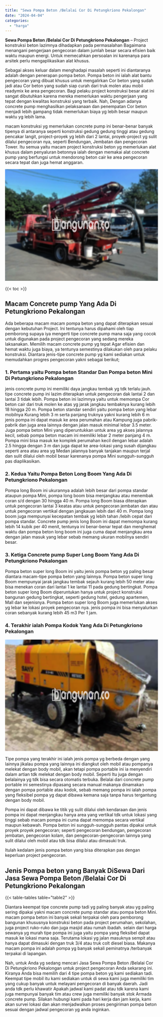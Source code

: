 ```yaml
---
title: "Sewa Pompa Beton /Belalai Cor Di Petungkriono Pekalongan"
date: "2024-04-04"
categories: 
  - "harga"
---
```


**Sewa Pompa Beton /Belalai Cor Di Petungkriono Pekalongan** – Project konstruksi beton lazimnya dihadapkan pada permasalahan Bagaimana menangani pengerjaan pengecoran dalam jumlah besar secara efisien baik waktu maupun energi. Untuk memecahkan persoalan ini karenanya para arsitek perlu mengaplikasikan alat khusus.

Sebagai akses keluar dalam menghadapi masalah seperti ini diantaranya adalah dengan penerapan pompa beton. Pompa beton ini ialah alat bantu pengecoran yang dibuat khusus untuk mengalirkan Cor beton yang sudah jadi atau Cor beton yang sudah siap curah dari truk molen atau mobil readymix ke area pengecoran. Bagi pelaku project konstruksi besar alat ini sangat dibutuhkan karena mereka memerlukan waktu pengerjaan yang tepat dengan kwalitas konstruksi yang terbaik. Nah, Dengan adanya concrete pump menghasilkan pelaksanaan dan penempatan Cor beton menjadi lebih gampang tidak memerlukan biaya yg lebih besar maupun waktu yg lebih lama.

macam konstruksi yg memerlukan concrete pump ini benar-benar banyak tipenya di antaranya seperti konstruksi gedung gedung tinggi atau gedung pencakar langit, project-proyek yg lebih dari 2 lantai, proyek-project yg sulit dilalui pengecoran nya, seperti Bendungan, Jembatan dan pengecoran Tower. Itu semua yaitu macam project konstruksi beton yg memerlukan alat khusus dalam penyaluran betonnya ialah dengan memakai alat concrete pump yang berfungsi untuk mendorong beton cair ke area pengecoran secara tepat dan juga hemat anggaran.

![Sewa Pompa Beton /Belalai Cor Di Petungkriono Pekalongan](/images/sewa-concrete-pump-03.png)

{{< toc >}}

## Macam Concrete pump Yang Ada Di Petungkriono Pekalongan

Ada beberapa macam macam pompa beton yang dapat diterapkan sesuai dengan kebutuhan Project. Ini tentunya harus dipahami oleh tiap pemborong supaya iya mengerti tipe concrete pump mana saja yang cocok untuk digunakan pada project pengecoran yang sedang mereka laksanakan. Memilih macam concrete pump yg tepat Agar efisien dan hemat waktu juga biaya, ya tentunya semestinya dilakukan oleh para pelaku konstruksi. Diantara jenis-tipe concrete pump yg kami sediakan untuk memudahkan progres pengecoran yakni sebagai berikut;

### 1\. Pertama yaitu Pompa beton Standar Dan Pompa beton Mini Di Petungkriono Pekalongan

jenis concrete pump ini memiliki daya jangkau tembak yg tdk terlalu jauh. tipe concrete pump ini lazim diterapkan untuk pengecoran dak lantai 2 dan lantai 3 tidak lebih. Pompa beton ini lazimnya yaitu untuk memompa Cor beton cair dari truk molen ke atas yg jarak jangkau tembaknya kurang lebih 18 hingga 20 m. Pompa beton standar sendiri yaitu pompa beton yang lebar mobilnya Kurang lebih 3 m serta panjang truknya yakni kurang lebih 6 m jenis pompa ini dapat masuk ke area perumahan atau Kampung juga pabrik-pabrik dan juga area lainnya dengan jalan masuk minimal lebar 3.5 meter. Juga pompa beton Mini yang diperuntukkan untuk area yg akses jalannya kecil, sebab pompa beton macam ini memiliki lebar 2 meter panjang 4 m. Pompa mini bisa masuk ke komplek perumahan kecil dengan lebar adalah 2.5 hingga dengan 3 m dan juga dapat ke area-lokasi yang susah dijangkau seperti area atau area yg Medan jalannya banyak tanjakan maupun terjal dan sulit dilalui oleh mobil besar karenanya pompa Mini sungguh-sungguh pas diaplikasikan.

### 2\. Kedua Yaitu Pompa Beton Long Boom Yang Ada Di Petungkriono Pekalongan

Pompa long Boom ini ukurannya adalah lebih besar dari pompa standar ataupun pompa Mini, pompa long boom bisa menjangkau atau menembak coran s/d dengan 30 hingga 40 m. Pompa long Boom biasa diterapkan untuk pengecoran lantai 3 keatas atau untuk pengecoran jembatan dan atau untuk pengecoran vertikal dengan jangkauan lebih dari 40 m. Pompa long boom juga mempunyai kecepatan tembak yg lebih tahan /lebih cepat dari pompa standar. Concrete pump jenis long Boom ini dapat memompa kurang lebih 14 kubik per 40 menit, tentunya ini benar-benar tepat dan menghemat waktu dan pompa beton long boom ini juga cuma dapat menjangkau area dengan jalan masuk yang lebar sebab memang ukuran mobilnya sendiri besar.

### 3\. Ketiga Concrete pump Super Long Boom Yang Ada Di Petungkriono Pekalongan

Pompa beton super long Boom ini yaitu jenis pompa beton yg paling besar diantara macam-tipe pompa beton yang lainnya. Pompa beton super long Boom mempunyai jarak jangkau tembak sejauh kurang lebih 50 meter atau bisa menekan coran dari lantai 1 ke lantai 11 pada gedung bertingkat. Pompa beton super long Boom diperuntukan hanya untuk project konstruksi bangunan gedung bertingkat, seperti gedung hotel, gedung apartemen, Mall dan sejenisnya. Pompa beton super long Boom juga memerlukan akses yg lebar ke lokasi proyek pengecoran nya. jenis pompa ini bisa menyalurkan coran sebanyak kurang lebih 45 m3 Per 1 jam.

### 4\. Terakhir ialah Pompa Kodok Yang Ada Di Petungkriono Pekalongan

![Sewa Pompa Beton /Belalai Cor Di Petungkriono Pekalongan](/images/sewa-concrete-pump-30.png)

Tipe pompa yang terakhir ini ialah jenis pompa yg berbeda dengan yang lainnya jikalau pompa yang lainnya ini diangkut oleh mobil atau pompanya melekat dengan body mobil, akan tetapi pompa portable ini ia menyendiri dalam artian tdk melekat dengan body mobil. Seperti Itu juga dengan belalainya yg tdk bisa secara otomatis terbuka. Belalai dari concrete pump portable ini semestinya dipasang secara manual makanya dinamakan dengan pompa portable atau kodok, sebab memang pompa ini ialah pompa yang fleksibel pompa yg dapat dibawa kemana saja tanpa harus tergantung dengan body mobil.

Pompa ini dapat dibawa ke titik yg sulit dilalui oleh kendaraan dan jenis pompa ini dapat menjangkau hanya area yang vertikal tdk untuk lokasi yang tinggi sebab macam pompa ini cuma dapat memompa secara vertikal maupun kebawah. Pompa beton ini sungguh-sungguh pantas dipakai untuk proyek proyek pengecoran; seperti pengecoran bendungan, pengecoran jembatan, pengecoran kolam, dan pengecoran-pengecoran lainnya yang sulit dilalui oleh mobil atau tdk bisa dilalui atau dimasuki truk.

Itulah kedalam jenis pompa beton yang bisa diterapkan pas dengan keperluan project pengecoran.

## Jenis Pompa beton yang Banyak DiSewa Dari Jasa Sewa Pompa Beton /Belalai Cor Di Petungkriono Pekalongan

{{< table-tables table="table2" >}}

Diantara keempat tipe concrete pump tadi yg paling banyak atau yg paling sering dipakai yakni macam concrete pump standar atau pompa beton Mini. macam pompa beton ini banyak sekali terpakai oleh para pemborong bangunan khususnya konstruksi beton pada project perumahan, sekolahan, juga project ruko-ruko dan juga masjid atau rumah ibadah. selain dari harga sewanya yg murah tipe pompa ini juga yaitu pompa yang fleksibel dapat masuk ke lokasi mana saja. Terutama lokasi yg jalan masuknya sempit atau hanya dapat dimasuki dengan truk 3/4 atau truk colt diesel biasa. Makanya macam pompa ini adalah pompa yg banyak sekali peminatnya /terbanyak terpakai di lapangan.

Nah, untuk Anda yg sedang mencari Jasa Sewa Pompa Beton /Belalai Cor Di Petungkriono Pekalongan untuk project pengecoran Anda sekarang ini. Kiranya Anda bisa memilih dari 4 tipe pompa beton yg kami sediakan tadi. Keempat tipe mobil itu kami sediakan untuk di sewa kami juga memiliki tim yang cukup banyak untuk melayani pengecoran di banyak daerah. Jadi anda tdk perlu khawatir Apakah jadwal kami padat atau tdk karena kami juga mempunyai banyak tim atau crew juga memiliki banyak stok Armada concrete pump. Silakan hubungi kami pada hari kerja dan jam kerja, kami akan survei lokasi dan akan menjadwalkan proses pengiriman pompa beton sesuai dengan jadwal pengecoran yg anda inginkan.
